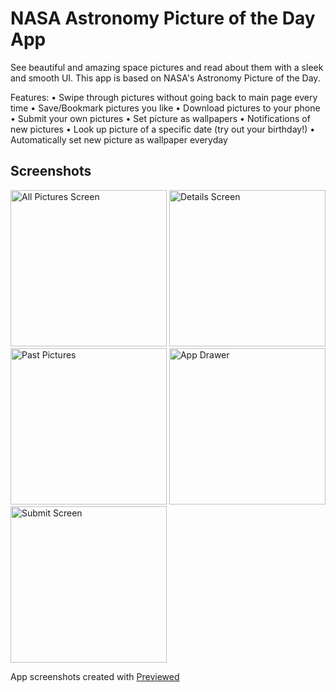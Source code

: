 # NASA Astronomy Picture of the Day App

See beautiful and amazing space pictures and read about them with a sleek and smooth UI. This app is based on NASA's Astronomy Picture of the Day.

Features:
• Swipe through pictures without going back to main page every time
• Save/Bookmark pictures you like
• Download pictures to your phone
• Submit your own pictures
• Set picture as wallpapers
• Notifications of new pictures
• Look up picture of a specific date (try out your birthday!)
• Automatically set new picture as wallpaper everyday

## Screenshots
<img alt="All Pictures Screen" src="https://i.imgur.com/foCeyBf.png" width="250"> <img alt="Details Screen" src="https://i.imgur.com/3Qe8b11.png" width="250"> <img alt="Past Pictures" src="https://i.imgur.com/KEB8eDV.png" width="250"> <img alt="App Drawer" src="https://i.imgur.com/ljg0aW2.png" width="250"> <img alt="Submit Screen" src="https://i.imgur.com/mJLubEe.png" width="250">

App screenshots created with <a href="https://previewed.app/">Previewed</a>
